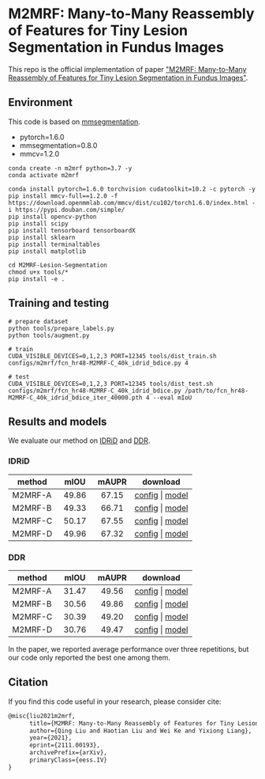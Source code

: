 # M2MRF: Many-to-Many Reassembly of Features for Tiny Lesion Segmentation in Fundus Images

This repo is the official implementation of paper ["M2MRF: Many-to-Many Reassembly of Features for Tiny Lesion Segmentation in Fundus Images"](https://arxiv.org/abs/2111.00193v2).

<!-- ## Introduction -->

## Environment

This code is based on [mmsegmentation](https://github.com/open-mmlab/mmsegmentation).

-   pytorch=1.6.0
-   mmsegmentation=0.8.0
-   mmcv=1.2.0

```
conda create -n m2mrf python=3.7 -y
conda activate m2mrf

conda install pytorch=1.6.0 torchvision cudatoolkit=10.2 -c pytorch -y
pip install mmcv-full==1.2.0 -f https://download.openmmlab.com/mmcv/dist/cu102/torch1.6.0/index.html -i https://pypi.douban.com/simple/
pip install opencv-python
pip install scipy
pip install tensorboard tensorboardX
pip install sklearn
pip install terminaltables
pip install matplotlib

cd M2MRF-Lesion-Segmentation
chmod u+x tools/*
pip install -e .
```

## Training and testing

```
# prepare dataset
python tools/prepare_labels.py
python tools/augment.py

# train
CUDA_VISIBLE_DEVICES=0,1,2,3 PORT=12345 tools/dist_train.sh configs/m2mrf/fcn_hr48-M2MRF-C_40k_idrid_bdice.py 4

# test
CUDA_VISIBLE_DEVICES=0,1,2,3 PORT=12345 tools/dist_test.sh configs/m2mrf/fcn_hr48-M2MRF-C_40k_idrid_bdice.py /path/to/fcn_hr48-M2MRF-C_40k_idrid_bdice_iter_40000.pth 4 --eval mIoU
```

## Results and models

We evaluate our method on [IDRiD](https://ieee-dataport.org/open-access/indian-diabetic-retinopathy-image-dataset-idrid) and [DDR](https://github.com/nkicsl/DDR-dataset).

### IDRiD

| method  | &nbsp;&nbsp;mIOU&nbsp;&nbsp; | mAUPR | download                                                                                                                                                       |
| ------- | :--------------------------: | :---: | -------------------------------------------------------------------------------------------------------------------------------------------------------------- |
| M2MRF-A |            49.86             | 67.15 | [config](configs/m2mrf/fcn_hr48-M2MRF-A_40k_idrid_bdice.py) &#124; [model](https://drive.google.com/file/d/1rRN4-X0HDwa0srJaEKodzyQOOxuYLXaQ/view?usp=sharing) |
| M2MRF-B |            49.33             | 66.71 | [config](configs/m2mrf/fcn_hr48-M2MRF-B_40k_idrid_bdice.py) &#124; [model](https://drive.google.com/file/d/1tERKxM_qnbJ3L261g_CaPdRgyuJbdhj5/view?usp=sharing) |
| M2MRF-C |            50.17             | 67.55 | [config](configs/m2mrf/fcn_hr48-M2MRF-C_40k_idrid_bdice.py) &#124; [model](https://drive.google.com/file/d/11YoorrgNds960WTNypDs4qissjgoLZd1/view?usp=sharing) |
| M2MRF-D |            49.96             | 67.32 | [config](configs/m2mrf/fcn_hr48-M2MRF-D_40k_idrid_bdice.py) &#124; [model](https://drive.google.com/file/d/1LkwmrtHEuahCMR1dJxSBPfiUCPf4uZDz/view?usp=sharing) |

### DDR

| method  | &nbsp;&nbsp;mIOU&nbsp;&nbsp; | mAUPR | download                                                                                                                                                     |
| ------- | :--------------------------: | :---: | ------------------------------------------------------------------------------------------------------------------------------------------------------------ |
| M2MRF-A |            31.47             | 49.56 | [config](configs/m2mrf/fcn_hr48-M2MRF-A_60k_ddr_bdice.py) &#124; [model](https://drive.google.com/file/d/1HhZ5Ur3ZT-28nUzQRWjtlh5b1Cy4b9Lb/view?usp=sharing) |
| M2MRF-B |            30.56             | 49.86 | [config](configs/m2mrf/fcn_hr48-M2MRF-B_60k_ddr_bdice.py) &#124; [model](https://drive.google.com/file/d/1tza-ck_gX7k654FY6YVT71Pp4NIrEeHK/view?usp=sharing) |
| M2MRF-C |            30.39             | 49.20 | [config](configs/m2mrf/fcn_hr48-M2MRF-C_60k_ddr_bdice.py) &#124; [model](https://drive.google.com/file/d/1wFd6a4boC541ORL1Lz04t0MJsvf_8Skz/view?usp=sharing) |
| M2MRF-D |            30.76             | 49.47 | [config](configs/m2mrf/fcn_hr48-M2MRF-D_60k_ddr_bdice.py) &#124; [model](https://drive.google.com/file/d/1Evbixr3V6GTACCo48xdb4tbe95BFNCm3/view?usp=sharing) |

In the paper, we reported average performance over three repetitions, but our code only reported the best one among them.

## Citation

If you find this code useful in your research, please consider cite:

```latex
@misc{liu2021m2mrf,
      title={M2MRF: Many-to-Many Reassembly of Features for Tiny Lesion Segmentation in Fundus Images},
      author={Qing Liu and Haotian Liu and Wei Ke and Yixiong Liang},
      year={2021},
      eprint={2111.00193},
      archivePrefix={arXiv},
      primaryClass={eess.IV}
}
```
